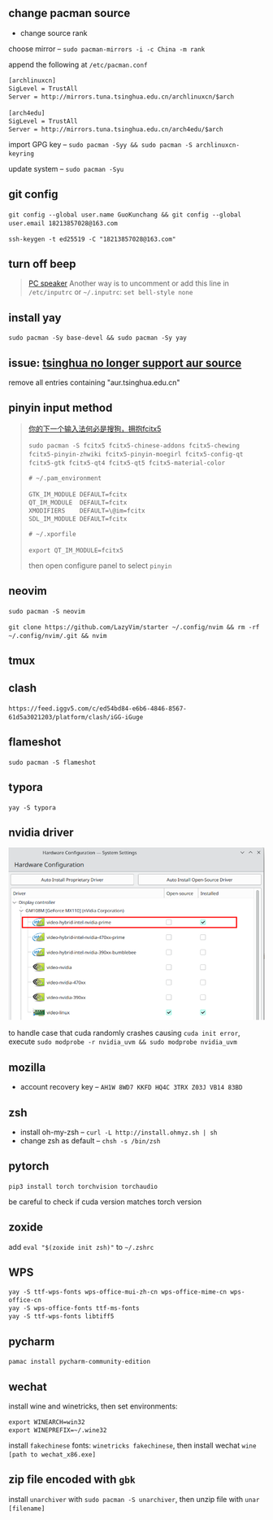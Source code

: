 ## change pacman source

- change source rank

choose mirror – `sudo pacman-mirrors -i -c China -m rank`

append the following at `/etc/pacman.conf`
```
[archlinuxcn]
SigLevel = TrustAll
Server = http://mirrors.tuna.tsinghua.edu.cn/archlinuxcn/$arch

[arch4edu]
SigLevel = TrustAll
Server = http://mirrors.tuna.tsinghua.edu.cn/arch4edu/$arch
```

import GPG key – `sudo pacman -Syy && sudo pacman -S archlinuxcn-keyring`

update system – `sudo pacman -Syu`

## git config
`git config --global user.name GuoKunchang && git config --global user.email 18213857028@163.com`

`ssh-keygen -t ed25519 -C "18213857028@163.com"`

## turn off beep

> [PC speaker](https://wiki.archlinux.org/title/PC_speaker)
> Another way is to uncomment or add this line in `/etc/inputrc` or `~/.inputrc`:
> `set bell-style none`

## install yay
`sudo pacman -Sy base-devel && sudo pacman -Sy yay`

## issue: [tsinghua no longer support aur source](https://blog.51cto.com/u_14597003/5989103)
remove all entries containing "aur.tsinghua.edu.cn"

## pinyin input method

> [你的下一个输入法何必是搜狗，拥抱fcitx5](https://mengxun.club/2020/12/28/%E4%BD%A0%E7%9A%84%E4%B8%8B%E4%B8%80%E4%B8%AA%E8%BE%93%E5%85%A5%E6%B3%95%E4%BD%95%E5%BF%85%E6%98%AF%E6%90%9C%E7%8B%97%EF%BC%8C%E6%8B%A5%E6%8A%B1fcitx5/)
>
> `sudo pacman -S fcitx5 fcitx5-chinese-addons fcitx5-chewing fcitx5-pinyin-zhwiki fcitx5-pinyin-moegirl fcitx5-config-qt fcitx5-gtk fcitx5-qt4 fcitx5-qt5 fcitx5-material-color`
>
> ```
> # ~/.pam_environment
> 
> GTK_IM_MODULE DEFAULT=fcitx
> QT_IM_MODULE  DEFAULT=fcitx
> XMODIFIERS    DEFAULT=\@im=fcitx
> SDL_IM_MODULE DEFAULT=fcitx
> ```
>
> ```
> # ~/.xporfile
> 
> export QT_IM_MODULE=fcitx5
> ```
>
> then open configure panel to select `pinyin`

## neovim
`sudo pacman -S neovim`

`git clone https://github.com/LazyVim/starter ~/.config/nvim && rm -rf ~/.config/nvim/.git && nvim`

## tmux

## clash
`https://feed.iggv5.com/c/ed54bd84-e6b6-4846-8567-61d5a3021203/platform/clash/iGG-iGuge`

## flameshot

`sudo pacman -S flameshot`

## typora

`yay -S typora`

## nvidia driver

![image-20240302211353871](./assets/image-20240302211353871.png)

to handle case that cuda randomly crashes causing `cuda init error`, 
execute `sudo modprobe -r nvidia_uvm && sudo modprobe nvidia_uvm`

## mozilla

- account recovery key – `AH1W 8WD7 KKFD HQ4C 3TRX Z03J VB14 83BD`

## zsh

- install oh-my-zsh – `curl -L http://install.ohmyz.sh | sh`
- change zsh as default – `chsh -s /bin/zsh`

## pytorch

`pip3 install torch torchvision torchaudio`

be careful to check if cuda version matches torch version

## zoxide

add `eval "$(zoxide init zsh)"` to `~/.zshrc`

## WPS
```
yay -S ttf-wps-fonts wps-office-mui-zh-cn wps-office-mime-cn wps-office-cn
yay -S wps-office-fonts ttf-ms-fonts
yay -S ttf-wps-fonts libtiff5
```

## pycharm
`pamac install pycharm-community-edition`

## wechat
install wine and winetricks, then set environments: 
```
export WINEARCH=win32
export WINEPREFIX=~/.wine32
```
install `fakechinese` fonts: `winetricks fakechinese`, 
then install wechat `wine [path to wechat_x86.exe]`

## zip file encoded with `gbk`
install `unarchiver` with `sudo pacman -S unarchiver`, then unzip file with `unar [filename]`
